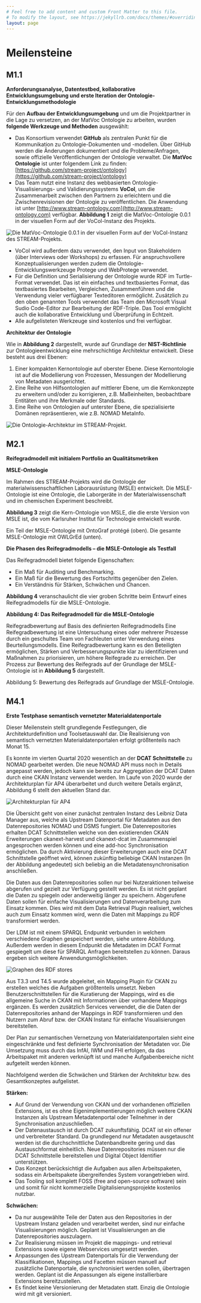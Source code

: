 ```yaml
---
# Feel free to add content and custom Front Matter to this file.
# To modify the layout, see https://jekyllrb.com/docs/themes/#overriding-theme-defaults
layout: page
---
```

# Meilensteine

## M1.1
**Anforderungsanalyse, Datentestbed, kollaborative Entwicklungsumgebung und erste Iteration der Ontologie-Entwicklungsmethodologie**

Für den **Aufbau der Entwicklungsumgebung** und um die Projektpartner in die Lage zu versetzen, an der MatVoc Ontologie zu arbeiten, wurden **folgende Werkzeuge und Methoden** ausgewählt:

* Das Konsortium verwendet **GitHub** als zentralen Punkt für die Kommunikation zu Ontologie-Dokumenten und -modellen. Über GitHub werden die Änderungen dokumentiert und die Probleme/Anfragen, sowie offizielle Veröffentlichungen der Ontologie verwaltet. Die **MatVoc Ontologie** ist unter folgendem Link zu finden: [https://github.com/stream-project/ontology](https://github.com/stream-project/ontology)
* Das Team nutzt eine Instanz des webbasierten Ontologie-Visualisierungs- und Validierungssystems **VoCol**, um die Zusammenarbeit zwischen den Partnern zu erleichtern und die Zwischenrevisionen der Ontologie zu veröffentlichen. Die Anwendung ist unter [http://www.stream-ontology.com](http://www.stream-ontology.com) verfügbar. **Abbildung 1** zeigt die MatVoc-Ontologie 0.0.1 in der visuellen Form auf der VoCol-Instanz des Projekts.

![Die MatVoc-Ontologie 0.0.1 in der visuellen Form auf der VoCol-Instanz des STREAM-Projekts.](/assets/images/1.png)

* VoCol wird außerdem dazu verwendet, den Input von Stakeholdern (über Interviews oder Workshops) zu erfassen. Für anspruchsvollere Konzeptualisierungen werden zudem die Ontologie-Entwicklungswerkzeuge Protege und WebProtege verwendet.
* Für die Definition und Serialisierung der Ontologie wurde RDF im Turtle-Format verwendet. Das ist ein einfaches und textbasiertes Format, das textbasiertes Bearbeiten, Vergleichen, Zusammenführen und die Verwendung vieler verfügbarer Texteditoren ermöglicht. Zusätzlich zu den oben genannten Tools verwendet das Team den Microsoft Visual Sudio Code-Editor zur Bearbeitung der RDF-Triple. Das Tool ermöglicht auch die kollaborative Entwicklung und Überprüfung in Echtzeit.
* Alle aufgelisteten Werkzeuge sind kostenlos und frei verfügbar.

**Architektur der Ontologie**

Wie in **Abbildung 2** dargestellt, wurde auf Grundlage der **NIST-Richtlinie** zur Ontologieentwicklung eine mehrschichtige Architektur entwickelt. Diese besteht aus drei Ebenen:

1. Einer kompakten Kernontologie auf oberster Ebene. Diese Kernontologie ist auf die Modellierung von Prozessen, Messungen der Modellierung von Metadaten ausgerichtet.
2. Eine Reihe von Hilfsontologien auf mittlerer Ebene, um die Kernkonzepte zu erweitern und/oder zu korrigieren, z.B. Maßeinheiten, beobachtbare Entitäten und ihre Merkmale oder Standards.
3. Eine Reihe von Ontologien auf unterster Ebene, die spezialisierte Domänen repräsentieren, wie z.B. NOMAD MetaInfo.

![Die Ontologie-Architektur im STREAM-Projekt.](/assets/images/2.jpg)

## M2.1
**Reifegradmodell mit initialem Portfolio an Qualitätsmetriken**

**MSLE-Ontologie**

Im Rahmen des STREAM-Projekts wird die Ontologie der materialwissenschaftlichen Laborausrüstung (MSLE) entwickelt. Die MSLE-Ontologie ist eine Ontologie, die Laborgeräte in der Materialwissenschaft und im chemischen Experiment beschreibt.

**Abbildung 3** zeigt die Kern-Ontologie von MSLE, die die erste Version von MSLE ist, die vom Karlsruher Institut für Technologie entwickelt wurde.

Ein Teil der MSLE-Ontologie mit OntoGraf protégé (oben). Die gesamte MSLE-Ontologie mit OWLGrEd (unten).

**Die Phasen des Reifegradmodells – die MSLE-Ontologie als Testfall**

Das Reifegradmodell bietet folgende Eigenschaften:

* Ein Maß für Auditing und Benchmarking.
* Ein Maß für die Bewertung des Fortschritts gegenüber den Zielen.
* Ein Verständnis für Stärken, Schwächen und Chancen.

**Abbildung 4** veranschaulicht die vier groben Schritte beim Entwurf eines Reifegradmodells für die MSLE-Ontologie.

**Abbildung 4: Das Reifegradmodell für die MSLE-Ontologie**

Reifegradbewertung auf Basis des definierten Reifegradmodells
Eine Reifegradbewertung ist eine Untersuchung eines oder mehrerer Prozesse durch ein geschultes Team von Fachleuten unter Verwendung eines Beurteilungsmodells. Eine Reifegradbewertung kann es den Beteiligten ermöglichen, Stärken und Verbesserungspunkte klar zu identifizieren und Maßnahmen zu priorisieren, um höhere Reifegrade zu erreichen. Der Prozess zur Bewertung des Reifegrads auf der Grundlage der MSLE-Ontologie ist in **Abbildung 5** dargestellt.

Abbildung 5: Bewertung des Reifegrads auf Grundlage der MSLE-Ontologie.

## M4.1
**Erste Testphase semantisch vernetzter Materialdatenportale**

Dieser Meilenstein stellt grundlegende Festlegungen, die Architekturdefinition und Toolsetauswahl dar. Die Realisierung von semantisch vernetzten Materialdatenportalen erfolgt größtenteils nach Monat 15.

Es konnte im vierten Quartal 2020 wesentlich an der **DCAT Schnittstelle** zu NOMAD gearbeitet werden. Die neue NOMAD API muss noch in Details angepasst werden, jedoch kann sie bereits zur Aggregation der DCAT Daten durch eine CKAN Instanz verwendet werden.
Im Laufe von 2020 wurde der Architekturplan für AP4 überarbeitet und durch weitere Details ergänzt, Abbildung 6 stellt den aktuellen Stand dar.

![Architekturplan für AP4](/assets/images/6.png)

Die Übersicht geht von einer zunächst zentralen Instanz des Leibniz Data Manager aus, welche als Upstream Datenportal für Metadaten aus den Datenrepositories NOMAD und DSMS fungiert. Die Datenrepositories erhalten DCAT Schnittstellen welche von den existierenden CKAN Erweiterungen ckanext-harvest und ckanext-dcat im Zusammenspiel angesprochen werden können und eine add-hoc Synchronisation ermöglichen. Da durch Aktivierung dieser Erweiterungen auch eine DCAT Schnittstelle geöffnet wird, können zukünftig beliebige CKAN Instanzen (In der Abbildung angedeutet) sich beliebig an die Metadatensynchronisation anschließen.

Die Daten aus den Datenrepositories sollen nur bei Nutzeraktionen teilweise abgerufen und gezielt zur Verfügung gestellt werden. Es ist nicht geplant die Daten zu spiegeln oder anderweitig länger zu speichern. Abgerufene Daten sollen für einfache Visualisierungen und Datenverarbeitung zum Einsatz kommen. Dies wird mit dem Data Retrieval Plugin realisiert, welches auch zum Einsatz kommen wird, wenn die Daten mit Mappings zu RDF transformiert werden.

Der LDM ist mit einem SPARQL Endpunkt verbunden in welchem verschiedene Graphen gespeichert werden, siehe untere Abbildung. Außerdem werden in diesem Endpunkt die Metadaten im DCAT Format gespiegelt um diese für SPARQL Anfragen bereitstellen zu können. Daraus ergeben sich weitere Anwendungsmöglichkeiten.

![Graphen des RDF stores](/assets/images/7.png)

Aus T3.3 und T4.5 wurde abgeleitet, ein Mapping Plugin für CKAN zu erstellen welches die Aufgaben größtenteils umsetzt. Neben Benutzerschnittstellen für die Kuratierung der Mappings, wird es die allgemeine Suche in CKAN mit Informationen über vorhandene Mappings ergänzen. Es werden zusätzlich Services verwendet, die die Daten der Datenrepositories anhand der Mappings in RDF transformieren und den Nutzern zum Abruf bzw. der CKAN Instanz für einfache Visualisierungen bereitstellen.

Der Plan zur semantischen Vernetzung von Materialdatenportalen sieht eine eingeschränkte und fest definierte Synchronisation der Metadaten vor. Die Umsetzung muss durch das InfAI, IWM und FHI erfolgen, da das Arbeitspaket mit anderen verknüpft ist und manche Aufgabenbereiche nicht aufgeteilt werden können.

Nachfolgend werden die Schwächen und Stärken der Architektur bzw. des Gesamtkonzeptes aufgelistet.

**Stärken:**

* Auf Grund der Verwendung von CKAN und der vorhandenen offiziellen Extensions, ist es ohne Eigenimplementierungen möglich weitere CKAN Instanzen als Upstream Metadatenportal oder Teilnehmer in der Synchronisation anzuschließen.
* Der Datenaustausch ist durch DCAT zukunftsfähig. DCAT ist ein offener und verbreiteter Standard. Da grundlegend nur Metadaten ausgetauscht werden ist die durchschnittliche Datenbandbreite gering und das Austauschformat einheitlich. Neue Datenrepositories müssen nur die DCAT Schnittstelle bereitstellen und Digital Object Identifier unterstützen.
* Das Konzept berücksichtigt die Aufgaben aus allen Arbeitspaketen, sodass ein Arbeitspakete übergreifendes System vorangetrieben wird.
* Das Tooling soll komplett FOSS (free and open-source software) sein und somit für nicht kommerzielle Digitalisierungsprojekte kostenlos nutzbar.

**Schwächen:**

* Da nur ausgewählte Teile der Daten aus den Repositories in der Upstream Instanz geladen und verarbeitet werden, sind nur einfache Visualisierungen möglich. Geplant ist Visualisierungen an die Datenrepositories auszulagern.
* Zur Realisierung müssen im Projekt die mappings- und retrieval Extensions sowie eigene Webservices umgesetzt werden.
* Anpassungen des Upstream Datenportals für die Verwendung der Klassifikationen, Mappings und Facetten müssen manuell auf zusätzliche Datenportale, die synchronisiert werden sollen, übertragen werden. Geplant ist die Anpassungen als eigene installierbare Extensions bereitzustellen.
* Es findet keine Versionierung der Metadaten statt. Einzig die Ontologie wird mit git versioniert.
